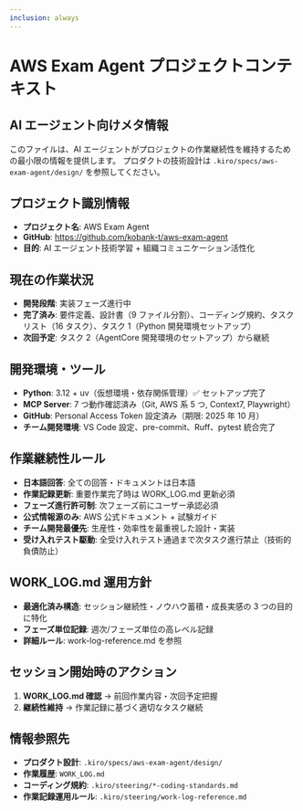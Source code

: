 ```yaml
---
inclusion: always
---
```


# AWS Exam Agent プロジェクトコンテキスト

## AI エージェント向けメタ情報

このファイルは、AI エージェントがプロジェクトの作業継続性を維持するための最小限の情報を提供します。
プロダクトの技術設計は `.kiro/specs/aws-exam-agent/design/` を参照してください。

## プロジェクト識別情報

- **プロジェクト名**: AWS Exam Agent
- **GitHub**: https://github.com/kobank-t/aws-exam-agent
- **目的**: AI エージェント技術学習 + 組織コミュニケーション活性化

## 現在の作業状況

- **開発段階**: 実装フェーズ進行中
- **完了済み**: 要件定義、設計書（9 ファイル分割）、コーディング規約、タスクリスト（16 タスク）、タスク 1（Python 開発環境セットアップ）
- **次回予定**: タスク 2（AgentCore 開発環境のセットアップ）から継続

## 開発環境・ツール

- **Python**: 3.12 + uv（仮想環境・依存関係管理）✅ セットアップ完了
- **MCP Server**: 7 つ動作確認済み（Git, AWS 系 5 つ, Context7, Playwright）
- **GitHub**: Personal Access Token 設定済み（期限: 2025 年 10 月）
- **チーム開発環境**: VS Code 設定、pre-commit、Ruff、pytest 統合完了

## 作業継続性ルール

- **日本語回答**: 全ての回答・ドキュメントは日本語
- **作業記録更新**: 重要作業完了時は WORK_LOG.md 更新必須
- **フェーズ進行許可制**: 次フェーズ前にユーザー承認必須
- **公式情報源のみ**: AWS 公式ドキュメント + 試験ガイド
- **チーム開発最優先**: 生産性・効率性を最重視した設計・実装
- **受け入れテスト駆動**: 全受け入れテスト通過まで次タスク進行禁止（技術的負債防止）

## WORK_LOG.md 運用方針

- **最適化済み構造**: セッション継続性・ノウハウ蓄積・成長実感の 3 つの目的に特化
- **フェーズ単位記録**: 週次/フェーズ単位の高レベル記録
- **詳細ルール**: work-log-reference.md を参照

## セッション開始時のアクション

1. **WORK_LOG.md 確認** → 前回作業内容・次回予定把握
2. **継続性維持** → 作業記録に基づく適切なタスク継続

## 情報参照先

- **プロダクト設計**: `.kiro/specs/aws-exam-agent/design/`
- **作業履歴**: `WORK_LOG.md`
- **コーディング規約**: `.kiro/steering/*-coding-standards.md`
- **作業記録運用ルール**: `.kiro/steering/work-log-reference.md`
